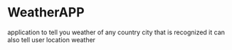 # WeatherAPP
application to tell you weather of any country city that is recognized it can also tell user location weather

